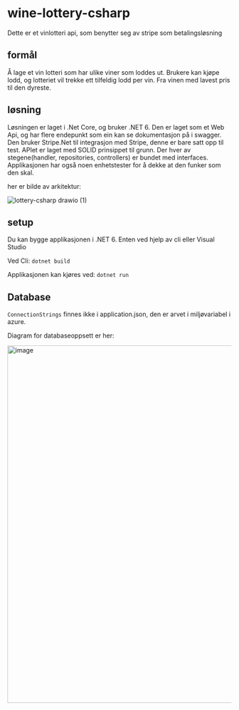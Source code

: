 # wine-lottery-csharp
Dette er et vinlotteri api, som benytter seg av stripe som betalingsløsning

## formål
Å lage et vin lotteri som har ulike viner som loddes ut. Brukere kan kjøpe lodd, og lotteriet vil trekke ett tilfeldig lodd per vin. Fra vinen med lavest pris til den dyreste. 

## løsning
Løsningen er laget i .Net Core, og bruker .NET 6. Den er laget som et Web Api, og har flere endepunkt som ein kan se dokumentasjon på i swagger. Den bruker Stripe.Net til integrasjon med Stripe, denne er bare satt opp til test. APIet er laget med SOLID prinsippet til grunn. Der hver av stegene(handler, repositories, controllers) er bundet med interfaces. Applikasjonen har også noen enhetstester for å dekke at den funker som den skal. 

her er bilde av arkitektur: 

![lottery-csharp drawio (1)](https://user-images.githubusercontent.com/16582039/233932316-ade9e130-9cd2-4bec-bea5-dcb5dd569316.png)

## setup
Du kan bygge applikasjonen i .NET 6. Enten ved hjelp av cli eller Visual Studio

Ved Cli:
 ```dotnet build ```
 
 Applikasjonen kan kjøres ved:
 ``` dotnet run ```
 
 ## Database 
 ```ConnectionStrings``` finnes ikke i application.json, den er arvet i miljøvariabel i azure. 
 
 Diagram for databaseoppsett er her: 

 <img width="803" alt="image" src="https://user-images.githubusercontent.com/16582039/234012633-0a453097-71b5-4a70-b47d-20b6e2df8cb9.png">

